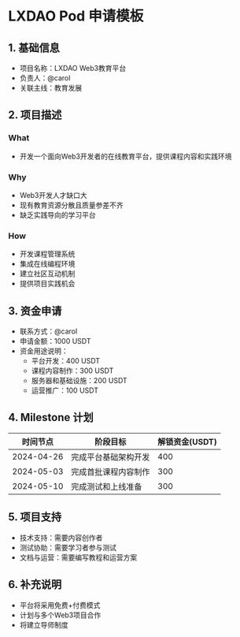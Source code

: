 # LXDAO Pod 申请模板

## 1. 基础信息
- 项目名称：LXDAO Web3教育平台
- 负责人：@carol
- 关联主线：教育发展

## 2. 项目描述

### What
- 开发一个面向Web3开发者的在线教育平台，提供课程内容和实践环境

### Why
- Web3开发人才缺口大
- 现有教育资源分散且质量参差不齐
- 缺乏实践导向的学习平台

### How
- 开发课程管理系统
- 集成在线编程环境
- 建立社区互动机制
- 提供项目实践机会

## 3. 资金申请
- 联系方式：@carol
- 申请金额：1000 USDT
- 资金用途说明：
  - 平台开发：400 USDT
  - 课程内容制作：300 USDT
  - 服务器和基础设施：200 USDT
  - 运营推广：100 USDT

## 4. Milestone 计划
| 时间节点 | 阶段目标 | 解锁资金(USDT) |
|---------|---------|--------------|
| 2024-04-26 | 完成平台基础架构开发 | 400 |
| 2024-05-03 | 完成首批课程内容制作 | 300 |
| 2024-05-10 | 完成测试和上线准备 | 300 |

## 5. 项目支持
- 技术支持：需要内容创作者
- 测试协助：需要学习者参与测试
- 文档与运营：需要编写教程和运营方案

## 6. 补充说明
- 平台将采用免费+付费模式
- 计划与多个Web3项目合作
- 将建立导师制度 